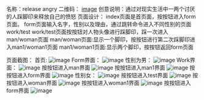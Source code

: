 名称：release angry
二维码：
[image](https://github.com/hzucyc/picture/blob/master/picture/%E5%B0%8F%E7%A8%8B%E5%BA%8F.png)
创意说明：通过对现实生活中一两个讨厌的人踩脚印来释放自己的愤怒
页面设计：
index页面是首页面，按按钮进入form页面。
form页面输入名字，性别以及理由，通过跳转命令进入不同性别的页面work/test
work/test页面按按钮对人物头像进行踩脚印，踩一次进入man/woman页面
man/woman页面:显示一个脚印，按按钮进行第二次踩脚印进入man1/woman1页面
man1/woman1页面:显示两个脚印，按按钮返回form页面

页面截图：
首页:
![image](https://github.com/hzucyc/picture/blob/master/picture/%E9%A6%96%E9%A1%B5.png)
Form界面：
![image](https://github.com/hzucyc/picture/blob/master/picture/form.png)
性别为男：
![image](https://github.com/hzucyc/picture/blob/master/picture/form%E7%94%B7.png)
Work界面：
![image](https://github.com/hzucyc/picture/blob/master/picture/work.png)
按按钮进入man界面
![image](https://github.com/hzucyc/picture/blob/master/picture/man.png)
按按钮进入man1界面
![image](https://github.com/hzucyc/picture/blob/master/picture/man1.png)
按按钮进入form界面
![image](https://github.com/hzucyc/picture/blob/master/picture/form.png)
性别女：
![image](https://github.com/hzucyc/picture/blob/master/picture/form%E5%A5%B3.png)
按按钮进入test界面
![image](https://github.com/hzucyc/picture/blob/master/picture/test.png)
按按钮进入woman界面
![image](https://github.com/hzucyc/picture/blob/master/picture/woman.png)
按按钮进入woman1界面
![image](https://github.com/hzucyc/picture/blob/master/picture/woman1.png)
按按钮进入form界面
![image](https://github.com/hzucyc/picture/blob/master/picture/form.png)
